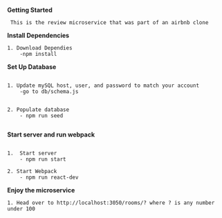 **Getting Started**
```
 This is the review microservice that was part of an airbnb clone
 ```

**Install Dependencies**
```
1. Download Dependies
    -npm install
```


**Set Up Database**
```

1. Update mySQL host, user, and password to match your account
    -go to db/schema.js


2. Populate database
    - npm run seed


```


**Start server and run webpack**

```

1.  Start server
    - npm run start

2. Start Webpack
    - npm run react-dev

```

**Enjoy the microservice**

```
1. Head over to http://localhost:3050/rooms/? where ? is any number under 100


```
